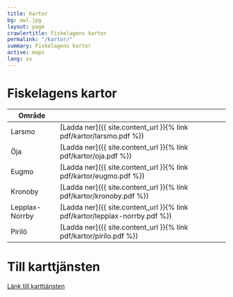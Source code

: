 ```yaml
---
title: Kartor
bg: owl.jpg
layout: page
crawlertitle: Fiskelagens kartor
permalink: "/kartor/"
summary: Fiskelagens kartor
active: maps
lang: sv
---
```


# Fiskelagens kartor

| Område  |  |
| ------------- | ------------- |
| Larsmo  | [Ladda ner]({{ site.content_url }}{% link pdf/kartor/larsmo.pdf %})  |
| Öja  | [Ladda ner]({{ site.content_url }}{% link pdf/kartor/oja.pdf %})  |
| Eugmo  | [Ladda ner]({{ site.content_url }}{% link pdf/kartor/eugmo.pdf %})  |
| Kronoby  | [Ladda ner]({{ site.content_url }}{% link pdf/kartor/kronoby.pdf %})  |
| Lepplax-Norrby  | [Ladda ner]({{ site.content_url }}{% link pdf/kartor/lepplax-norrby.pdf %})  |
| Pirilö  | [Ladda ner]({{ site.content_url }}{% link pdf/kartor/pirilo.pdf %})  |

# Till karttjänsten
[Länk till karttjänsten](http://www.maanmittauslaitos.fi/asioi-verkossa/karttapaikka)
